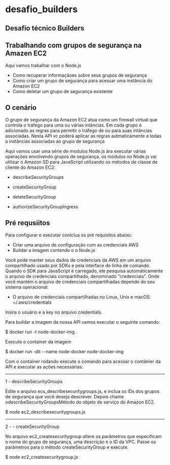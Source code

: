 # desafio_builders
Desafio técnico Builders
----------------------------------------------------

Trabalhando com grupos de segurança na Amazen EC2
----------------------------------------------------

Aqui vamos trabalhar com o Node.js

- Como recuperar informaçãoes sobre seus grupos de segurança 
- Como criar um grupo de segurança para acessar uma instância do Amazon EC2
- Como deletar um grupo de segurança existente

O cenário 
------------------------------------

O grupo de segurança da Amazon EC2 atua como um firewall virtual que controla o tráfego para uma ou várias intâncias. Em cada grupo é adicionado as regras para permitir o tráfego de ou para suas intâncias associadas. 
Nesta API vc poderá aplicar as regras autmaticamente a todas a instâncias associadas ao grupo de segurança

Aqui vamos usar uma série de modulos Node.js ára executar várias operações envolvendo grupos de segurança, os módulos no Node.js vai utilizar o Amazon SD para JavaScript utilizando os métodos de classe de cliente do Amazon EC2:

- describeSecurityGroups

- createSecurityGroup

- deleteSecurityGroup

- authorizeSecurityGroupIngress


Pré requsiitos
-----------------------------------

Para configurar e executar conlclua os pré requisitos abaixo:

- Criar uma arquivo de configuração com as credenciais AWS 
- Buildar a imagem contendo o o Node.js

Você pode manter seus dados de credenciais da AWS em um arquivo compartilhado usado por SDKs e pela interface de linha de comando. Quando o SDK para JavaScript é carregado, ele pesquisa automaticamente o arquivo de credenciais compartilhado, denominado "credenciais". Onde você mantém o arquivo de credenciais compartilhadas depende do seu sistema operacional:

- O arquivo de credenciais compartilhadas no Linux, Unix e macOS: ~/.aws/credentials

Insira o usuário e a key no arquivo credentials. 


Para buildar a imagem da nossa API vamos executar o seguinte comando:

$ docker run -t node-docker-img . 

Execute o container da imagem

$ docker run -dit --name node-docker node-docker-img

Com o container rodando execute o comando para acessar o contânier da API e executar as ações necessárias:

----------------------------------------------------------
1 - describeSecurityGroups

Edite o arquivo ecs_describesecuritygroups.js, e inclua os IDs dos grupos de segurança que você deseja descrever. Depois chame odescribeSecurityGroupsMétodo do objeto de serviço do Amazon EC2.

$ node ec2_describesecuritygroups.js

---------------------------------------------------------
2 - - createSecurityGroup

No arquivo ec2_createsecuritygroup altere os parâmetros que especificam o nome do grupo de segurança, uma descrição e o ID da VPC. Passe os parâmetros para o método createSecurityGroup e execute.

$ node ec2_createsecuritygroup.js








